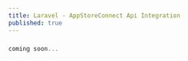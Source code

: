 ```yaml
---
title: Laravel - AppStoreConnect Api Integration
published: true
---
```


### [](#header-3)

```cpp
coming soon...
```

